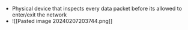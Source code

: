   - Physical device that inspects every data packet before its allowed to enter/exit the network
  - ![[Pasted image 20240207203744.png]]
